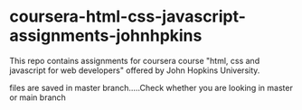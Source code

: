# coursera-html-css-javascript-assignments-johnhpkins
This repo contains assignments for coursera course "html, css and javascript for web developers" offered by John Hopkins University.


files are saved in master branch.....Check whether you are looking in master or main branch
